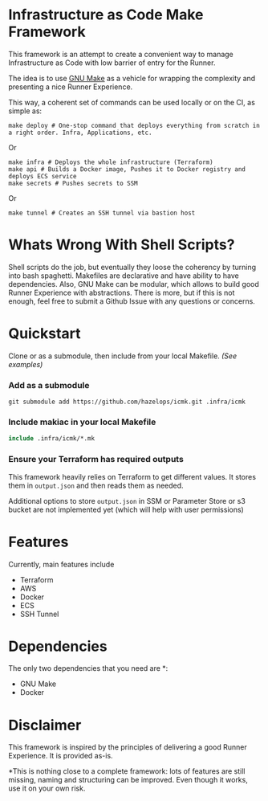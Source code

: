 # Infrastructure as Code Make Framework

This framework is an attempt to create a convenient way to manage Infrastructure as Code with low barrier of entry for the Runner.

The idea is to use [GNU Make](https://www.gnu.org/software/make/) as a vehicle for wrapping the complexity and presenting a nice Runner Experience. 

This way, a coherent set of commands can be used locally or on the CI, as simple as:
```shell script
make deploy # One-stop command that deploys everything from scratch in a right order. Infra, Applications, etc.
```
Or
```shell script
make infra # Deploys the whole infrastructure (Terraform)
make api # Builds a Docker image, Pushes it to Docker registry and deploys ECS service
make secrets # Pushes secrets to SSM
```
Or
```shell script
make tunnel # Creates an SSH tunnel via bastion host
```

# Whats Wrong With Shell Scripts?
Shell scripts do the job, but eventually they loose the coherency by turning into bash spaghetti. Makefiles are declarative and have ability to have dependencies. Also, GNU Make can be modular, which allows to build good Runner Experience with abstractions. There is more, but if this is not enough, feel free to submit a Github Issue with any questions or concerns.
 
# Quickstart
Clone or as a submodule, then include from your local Makefile. _(See examples)_

### Add as a submodule
```
git submodule add https://github.com/hazelops/icmk.git .infra/icmk
```

### Include makiac in your local Makefile
```makefile
include .infra/icmk/*.mk
```

### Ensure your Terraform has required outputs
This framework heavily relies on Terraform to get different values. It stores them in `output.json` and then reads them as needed. 

Additional options to store `output.json` in SSM or Parameter Store or s3 bucket are not implemented yet (which will help with user permissions)

# Features
Currently, main features include
- Terraform
- AWS
- Docker
- ECS
- SSH Tunnel

# Dependencies
The only two dependencies that you need are *:
- GNU Make
- Docker

# Disclaimer
This framework is inspired by the principles of delivering a good Runner Experience. It is provided as-is.

\*This is nothing close to a complete framework: lots of features are still missing, naming and structuring can be improved. Even though it works, use it on your own risk.

